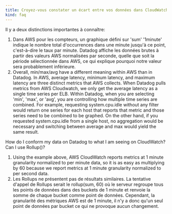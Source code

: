```yaml
---
title: Croyez-vous constater un écart entre vos données dans CloudWatch et Datadog?
kind: faq
---
```


Il y a deux distinctions importantes à connaître:

1. Dans AWS pour les compteurs, un graphique défini sur 'sum' '1minute' indique le nombre total d'occurrences dans une minute jusqu'à ce point, c'est-à-dire le taux par minute. Datadog affiche les données brutes à partir des valeurs AWS normalisées par seconde, quelle que soit la période sélectionnée dans AWS, ce qui explique pourquoi notre valeur sera probablement inférieure.
2. Overall, min/max/avg have a different meaning within AWS than in Datadog. In AWS, average latency, minimum latency, and maximum latency are three distinct metrics that AWS collects. When Datadog pulls metrics from AWS Cloudwatch, we only get the average latency as a single time series per ELB. Within Datadog, when you are selecting 'min', 'max', or 'avg', you are controlling how multiple time series are combined. For example, requesting system.cpu.idle without any filter would return one series for each host that reports that metric and those series need to be combined to be graphed. On the other hand, if you requested system.cpu.idle from a single host, no aggregation would be necessary and switching between average and max would yield the same result.

How do I conform my data on Datadog to what I am seeing on CloudWatch? Can I use Rollup()?

1. Using the example above, AWS CloudWatch reports metrics at 1 minute granularity normalized to per minute data, so it is as easy as multiplying by 60 because we report metrics at 1 minute granularity normalized to per second data.
2. Les Rollups ne présentent pas de résultats similaires. La tentative d'appel de Rollups serait le rollup(sum, 60) où le serveur regroupe tous les points de données dans des buckets de 1 minute et renvoie la somme de chaque bucket comme point de données. Cependant, la granularité des métriques AWS est de 1 minute, il n'y a donc qu'un seul point de données par bucket ce qui ne provoque aucun changement.

